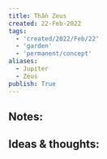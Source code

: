 ```yaml
---
title: Thần Zeus
created: 22-Feb-2022
tags:
  - 'created/2022/Feb/22'
  - 'garden'
  - 'permanent/concept'
aliases:
  - Jupiter
  - Zeus
publish: True
---
```


## Notes:


## Ideas & thoughts:



